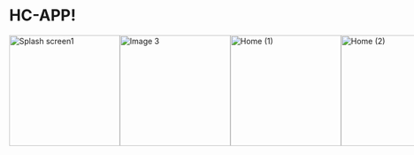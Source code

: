 # HC-APP!

<div style="display: flex; justify-content: space-around;">
  <img src="https://github.com/user-attachments/assets/3484bd85-9419-4d2f-91c0-1e32623c99be" alt="Splash screen1" width="200"/>
  <img src="https://github.com/user-attachments/assets/96907212-b9b9-4b74-8064-dfbcb63c2428" alt="Image 3" width="200"/>
  <img src="https://github.com/user-attachments/assets/0cc6d4c0-b1f1-4d42-a253-7202d747a676" alt="Home (1)" width="200"/>
  <img src="https://github.com/user-attachments/assets/48ba35cc-524e-4a45-8517-a1834d82f557" alt="Home (2)" width="200"/>
  <img src="https://github.com/user-attachments/assets/89c1bdd2-d2b4-4028-ba80-a2028f4eb425" alt="Home (3)" width="200"/>
</div>
